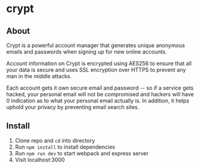 # crypt

## About
Crypt is a powerful account manager that generates unique anonymous emails and passwords when
signing up for new online accounts.

Account information on Crypt is encrypted using AES256 to ensure that all your data is secure and uses SSL
encryption over HTTPS to prevent any man in the middle attacks.

Each account gets it own secure email and password -- so if a service gets hacked, your personal email will not be compromised and hackers
will have 0 indication as to what your personal email actually is. In addition, it helps uphold your privacy by preventing email search sites.

## Install
1. Clone repo and `cd` into directory
2. Run `npm install` to install dependencies
3. Run `npm run dev` to start webpack and express server
4. Visit localhost:3000
